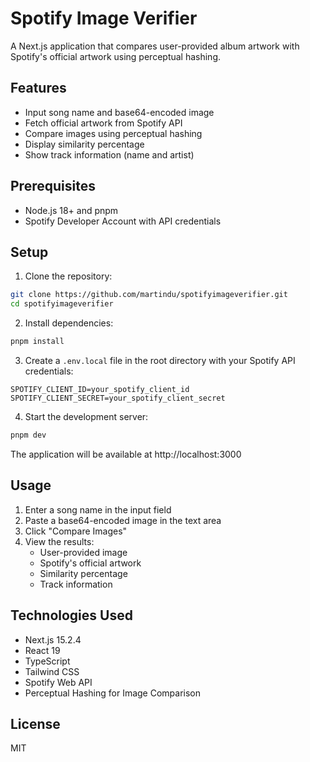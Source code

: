 # Spotify Image Verifier

A Next.js application that compares user-provided album artwork with Spotify's official artwork using perceptual hashing.

## Features

- Input song name and base64-encoded image
- Fetch official artwork from Spotify API
- Compare images using perceptual hashing
- Display similarity percentage
- Show track information (name and artist)

## Prerequisites

- Node.js 18+ and pnpm
- Spotify Developer Account with API credentials

## Setup

1. Clone the repository:
```bash
git clone https://github.com/martindu/spotifyimageverifier.git
cd spotifyimageverifier
```

2. Install dependencies:
```bash
pnpm install
```

3. Create a `.env.local` file in the root directory with your Spotify API credentials:
```
SPOTIFY_CLIENT_ID=your_spotify_client_id
SPOTIFY_CLIENT_SECRET=your_spotify_client_secret
```

4. Start the development server:
```bash
pnpm dev
```

The application will be available at http://localhost:3000

## Usage

1. Enter a song name in the input field
2. Paste a base64-encoded image in the text area
3. Click "Compare Images"
4. View the results:
   - User-provided image
   - Spotify's official artwork
   - Similarity percentage
   - Track information

## Technologies Used

- Next.js 15.2.4
- React 19
- TypeScript
- Tailwind CSS
- Spotify Web API
- Perceptual Hashing for Image Comparison

## License

MIT 